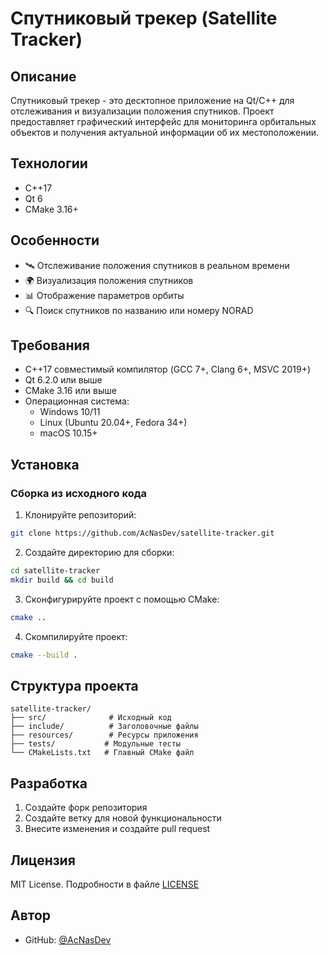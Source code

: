 # Спутниковый трекер (Satellite Tracker)

## Описание
Спутниковый трекер - это десктопное приложение на Qt/C++ для отслеживания и визуализации положения спутников. Проект предоставляет графический интерфейс для мониторинга орбитальных объектов и получения актуальной информации об их местоположении.

## Технологии
- C++17
- Qt 6
- CMake 3.16+

## Особенности
- 🛰 Отслеживание положения спутников в реальном времени
- 🌍 Визуализация положения спутников
- 📊 Отображение параметров орбиты
- 🔍 Поиск спутников по названию или номеру NORAD

## Требования
- C++17 совместимый компилятор (GCC 7+, Clang 6+, MSVC 2019+)
- Qt 6.2.0 или выше
- CMake 3.16 или выше
- Операционная система:
  - Windows 10/11
  - Linux (Ubuntu 20.04+, Fedora 34+)
  - macOS 10.15+

## Установка

### Сборка из исходного кода

1. Клонируйте репозиторий:
```bash
git clone https://github.com/AcNasDev/satellite-tracker.git
```

2. Создайте директорию для сборки:
```bash
cd satellite-tracker
mkdir build && cd build
```

3. Сконфигурируйте проект с помощью CMake:
```bash
cmake ..
```

4. Скомпилируйте проект:
```bash
cmake --build .
```

## Структура проекта
```
satellite-tracker/
├── src/              # Исходный код
├── include/          # Заголовочные файлы
├── resources/        # Ресурсы приложения
├── tests/           # Модульные тесты
└── CMakeLists.txt   # Главный CMake файл
```

## Разработка
1. Создайте форк репозитория
2. Создайте ветку для новой функциональности
3. Внесите изменения и создайте pull request

## Лицензия
MIT License. Подробности в файле [LICENSE](LICENSE)

## Автор
- GitHub: [@AcNasDev](https://github.com/AcNasDev)

